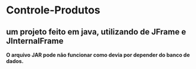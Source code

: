 # Controle-Produtos
## um projeto feito em java, utilizando de JFrame e JInternalFrame
**O arquivo JAR pode não funcionar como devia por depender do banco de dados.**
